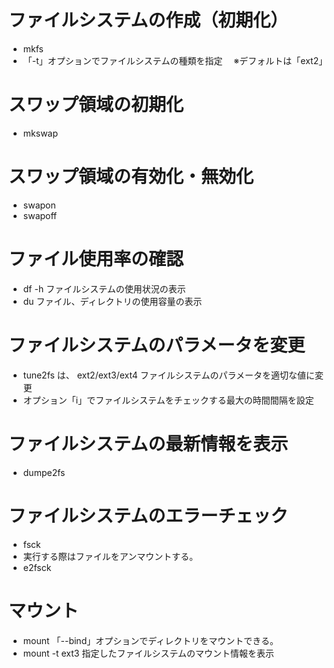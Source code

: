  # ファイルシステムの作成（初期化）
 - mkfs
 - 「-t」オプションでファイルシステムの種類を指定
 　※デフォルトは「ext2」
 
# スワップ領域の初期化
- mkswap
# スワップ領域の有効化・無効化
- swapon
- swapoff

# ファイル使用率の確認
- df -h ファイルシステムの使用状況の表示
- du ファイル、ディレクトリの使用容量の表示

# ファイルシステムのパラメータを変更
- tune2fs は、 ext2/ext3/ext4 ファイルシステムのパラメータを適切な値に変更
- オプション「i」でファイルシステムをチェックする最大の時間間隔を設定

# ファイルシステムの最新情報を表示
- dumpe2fs

# ファイルシステムのエラーチェック
- fsck
- 実行する際はファイルをアンマウントする。
- e2fsck

# マウント
- mount 「--bind」オプションでディレクトリをマウントできる。
- mount -t ext3 指定したファイルシステムのマウント情報を表示

